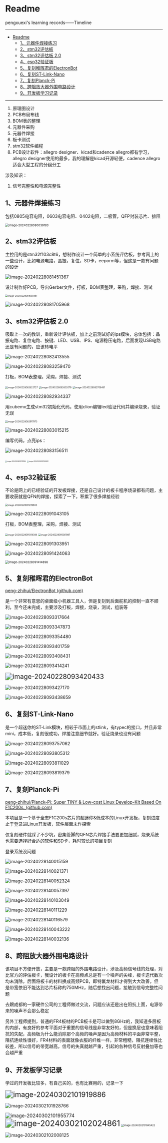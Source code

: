 # Readme

pengxuexi's learning records——Timeline

---

- [Readme](#readme)
  - [1、元器件焊接练习](#1元器件焊接练习)
  - [2、stm32评估板](#2stm32评估板)
  - [3、stm32评估板 2.0](#3stm32评估板-20)
  - [4、esp32验证板](#4esp32验证板)
  - [5、复刻稚晖君的ElectronBot](#5复刻稚晖君的electronbot)
  - [6、复刻ST-Link-Nano](#6复刻st-link-nano)
  - [7、复刻Planck-Pi](#7复刻planck-pi)
  - [8、跨阻放大器外围电路设计](#8跨阻放大器外围电路设计)
  - [9、开发板学习记录](#9开发板学习记录)

---


1. 原理图设计
2. PCB布局布线
3. BOM表的整理
4. 元器件采购
5. 元器件焊接
6. 板卡测试
7. stm32软件编程
8. PCB设计软件：allegro designer、kicad和cadence allegro都有学习，allegro designer使用的最多，我的理解是kicad开源轻便，cadence allegro适合大型工程的分组分工

涉及知识：

1. 信号完整性和电源完整性

## 1、元器件焊接练习

包括0805电容电阻，0603电容电阻、0402电阻，二极管，QFP封装芯片、排阻

<img src="Readme.assets/image-20240228080039183.png" alt="image-20240228080039183" style="zoom:67%;" />

## 2、stm32评估板

主控用的是stm32f103c8t6，想制作设计一个简单的小系统评估板，参考网上的一些设计，比如电源电路，晶振，复位，SD卡，eeporm等，但这是一款有问题的设计

![image-20240228081451367](Readme.assets/image-20240228081451367.png)

设计制作好PCB，导出Gerber文件，打板，BOM表整理，采购，焊接、测试

<img src="Readme.assets/image-20240228081639361.png" alt="image-20240228081639361" style="zoom: 50%;" />

![image-20240228081705968](Readme.assets/image-20240228081705968.png)

## 3、stm32评估板 2.0

吸取上一次的教训，重新设计评估板，加上之前测试好的ips模块，总体包括：晶振电路、复位电路、按键、LED、USB、IPS、电源稳压电路，后面发现USB电路还是有问题的，应该转电平

![image-20240228082413555](Readme.assets/image-20240228082413555.png)

![image-20240228083259470](Readme.assets/image-20240228083259470.png)

打板，BOM表整理，采购，焊接、测试

<img src="Readme.assets/image-20240228082622727.png" alt="image-20240228082622727" style="zoom: 50%;" />

<img src="Readme.assets/image-20240228082652079.png" alt="image-20240228082652079" style="zoom:50%;" />

<img src="Readme.assets/image-20240228082708481.png" alt="image-20240228082708481" style="zoom: 50%;" />

![image-20240228082934337](Readme.assets/image-20240228082934337.png)

用cubemx生成stm32初始化代码，使用clion编辑led验证代码并编译烧录，验证无误

<img src="Readme.assets/image-20240228082917973.png" alt="image-20240228082917973" style="zoom: 50%;" />

![image-20240228083015215](Readme.assets/image-20240228083015215.png)

编写代码，点亮ips：

![image-20240228083156511](Readme.assets/image-20240228083156511.png)

<img src="Readme.assets/image-20240228083118164.png" alt="image-20240228083118164" style="zoom: 33%;" />

<img src="Readme.assets/image-20240228083126820.png" alt="image-20240228083126820" style="zoom: 33%;" />

## 4、esp32验证板

不论是网上的已经验证的开发板焊接，还是自己设计的板卡程序烧录都有问题，主要收获就是QFN的焊接，探索了一下，积累了很多焊接经验

<img src="Readme.assets/image-20240228091219603.png" alt="image-20240228091219603" style="zoom: 50%;" />

![image-20240228091043105](Readme.assets/image-20240228091043105.png)

打板，BOM表整理，采购，焊接、测试

<img src="Readme.assets/image-20240228091314384.png" alt="image-20240228091314384" style="zoom:50%;" />

<img src="Readme.assets/image-20240228091241987.png" alt="image-20240228091241987" style="zoom:50%;" />

![image-20240228091303951](Readme.assets/image-20240228091303951.png)

![image-20240228091424063](Readme.assets/image-20240228091424063.png)

<img src="Readme.assets/image-20240228091414896.png" alt="image-20240228091414896" style="zoom:67%;" />

## 5、复刻稚晖君的ElectronBot

[peng-zhihui/ElectronBot (github.com)](https://github.com/peng-zhihui/ElectronBot)

是一个非常有意思的桌面级小机器工具人，但是复刻到后面舵机的控制一直不顺利，至今还未完成，主要涉及打板，焊接，烧录，测试，组装等

![image-20240228093317664](Readme.assets/image-20240228093317664.png)

![image-20240228093347873](Readme.assets/image-20240228093347873.png)

![image-20240228093354480](Readme.assets/image-20240228093354480.png)

![image-20240228093401759](Readme.assets/image-20240228093401759.png)

![image-20240228093408431](Readme.assets/image-20240228093408431.png)

![image-20240228093414241](Readme.assets/image-20240228093414241.png)

<img src="Readme.assets/image-20240228093420433.png" alt="image-20240228093420433" style="zoom:150%;" />

![image-20240228093427170](Readme.assets/image-20240228093427170.png)

![image-20240228093438659](Readme.assets/image-20240228093438659.png)

## 6、复刻ST-Link-Nano

是一个超迷你的ST-Link模块，相较于市面上的stlink，有typec的接口，并且非常mini，成本低，复刻很成功，焊接注意细节就好。验证烧录也没有问题

![image-20240228093757062](Readme.assets/image-20240228093757062.png)

![image-20240228093805312](Readme.assets/image-20240228093805312.png)

![image-20240228093811029](Readme.assets/image-20240228093811029.png)

![image-20240228093819379](Readme.assets/image-20240228093819379.png)

## 7、复刻Planck-Pi

[peng-zhihui/Planck-Pi: Super TINY & Low-cost Linux Develop-Kit Based On F1C200s. (github.com)](https://github.com/peng-zhihui/Planck-Pi)

本项目是一个基于全志F1C200s芯片的超迷你&低成本的Linux开发板，复刻进度止于登录进Linux开发板，软件层面未作探索

仅复刻硬件就踩了不少坑，密集管脚的QFN芯片焊接手法要更加细腻，烧录系统也需要选择好合适的软件和SD卡，耗时较长的项目复刻

登录系统没问题

![image-20240228140015159](Readme.assets/image-20240228140015159.png)

![image-20240228140021371](Readme.assets/image-20240228140021371.png)

![image-20240228140052324](Readme.assets/image-20240228140052324.png)

![image-20240228140057397](Readme.assets/image-20240228140057397.png)

![image-20240228140103049](Readme.assets/image-20240228140103049.png)

![image-20240228140111229](Readme.assets/image-20240228140111229.png)

![image-20240228140116579](Readme.assets/image-20240228140116579.png)

![image-20240228140043222](Readme.assets/image-20240228140043222.png)

![image-20240228140032136](Readme.assets/image-20240228140032136.png)

## 8、跨阻放大器外围电路设计

该项目不方便开放，主要是一款跨阻的外围电路设计，涉及高频信号线的处理，对比官方的评估板卡，我设计的板卡在高频点总是有一个噪声的尖峰，板卡迭代数次均未消除，后面将板卡的材料换成高频PCB，即特氟龙材料才得到大大改善，但是带宽依旧不能达到芯片标称的750MHz，随后想找出问题，接触到信号完整性问题

去跟成都的一家硬件公司的工程师做过交流，问题应该还是出在阻抗上面，电源带来的噪声不会那么稳定

另外工程师提到，普通的FR4板材的PCB板卡是可以做到8GHz的，我知道多层板的内部，有良好的参考平面对于重要的信号线是非常友好的，但是换层也意味着阻抗的失配，高频板为什么能消除那个高频的噪声是因为高频材料的平面非常平整，阻抗连续性很好，FR4材料的表面就像衣服的纤维一样，非常粗糙，阻抗连续性比较差，所以信号的带宽越高，信号的失真就越严重，引起的各种信号反射叠加等也会越严重

## 9、开发板学习记录

学过的开发板比较多，有自己买的，也有比赛用的，记录一下

<img src="Readme.assets/image-20240302101919886.png" alt="image-20240302101919886" style="zoom:160%;" />

![image-20240302101928766](Readme.assets/image-20240302101928766.png)

<img src="Readme.assets/image-20240302101955774.png" alt="image-20240302101955774" style="zoom:110%;" />

<img src="Readme.assets/image-20240302102024861.png" alt="image-20240302102024861" style="zoom:180%;" />

<img src="Readme.assets/image-20240302101945422.png" alt="image-20240302101945422" style="zoom:53%;" />

![image-20240302102008125](Readme.assets/image-20240302102008125.png)











































